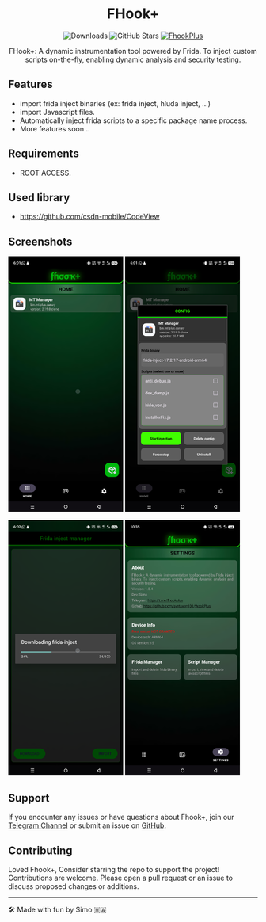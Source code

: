 
<div align="center">
  


# FHook+

![Downloads](https://img.shields.io/github/downloads/Syntaxerr101/FHookPlus/total)
![GitHub Stars](https://img.shields.io/github/stars/Syntaxerr101/FHookPlus)
[![FhookPlus](https://img.shields.io/badge/Telegram-Channel-blue.svg?logo=telegram)](https://t.me/fhookplus)

FHook+: A dynamic instrumentation tool powered by Frida. To inject custom scripts on-the-fly, enabling dynamic analysis and security testing.

</div>

## Features
- import frida inject binaries (ex: frida inject, hluda inject, ...)
- import Javascript files.
- Automatically inject frida scripts to a specific package name process.
- More features soon ..

## Requirements

- ROOT ACCESS.

## Used library

- https://github.com/csdn-mobile/CodeView

## Screenshots
<p float="left">
  <img src="https://github.com/Syntaxerr101/FHookPlus/blob/main/1.png" width="46%" />
  <img src="https://raw.githubusercontent.com/Syntaxerr101/FHookPlus/main/2.png" width="46%" /> 
</p>
<p float="left">
  <img src="https://raw.githubusercontent.com/Syntaxerr101/FHookPlus/main/3.png" width="46%" />
  <img src="https://github.com/Syntaxerr101/FHookPlus/blob/main/4.png" width="46%" />
</p>

## Support

If you encounter any issues or have questions about Fhook+, join our [Telegram Channel](https://t.me/fhookplus) or submit an issue on [GitHub](https://github.com/Syntaxerr101/FHookPlus/issues).

## Contributing

Loved Fhook+, Consider starring the repo to support the project! Contributions are welcome. Please open a pull request or an issue to discuss proposed changes or additions.


---

🛠️ Made with fun by Simo 🇲🇦

